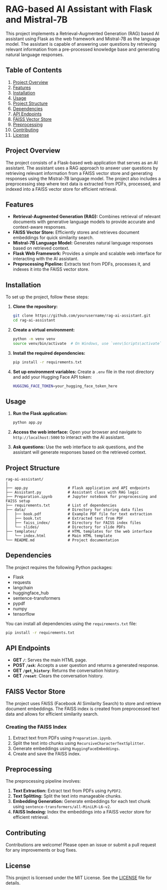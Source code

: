# RAG-based AI Assistant with Flask and Mistral-7B

This project implements a Retrieval-Augmented Generation (RAG) based AI assistant using Flask as the web framework and Mistral-7B as the language model. The assistant is capable of answering user questions by retrieving relevant information from a pre-processed knowledge base and generating natural language responses.

## Table of Contents

1. [Project Overview](#project-overview)
2. [Features](#features)
3. [Installation](#installation)
4. [Usage](#usage)
5. [Project Structure](#project-structure)
6. [Dependencies](#dependencies)
7. [API Endpoints](#api-endpoints)
8. [FAISS Vector Store](#faiss-vector-store)
9. [Preprocessing](#preprocessing)
10. [Contributing](#contributing)
11. [License](#license)

## Project Overview

The project consists of a Flask-based web application that serves as an AI assistant. The assistant uses a RAG approach to answer user questions by retrieving relevant information from a FAISS vector store and generating responses using the Mistral-7B language model. The project also includes a preprocessing step where text data is extracted from PDFs, processed, and indexed into a FAISS vector store for efficient retrieval.

## Features

- **Retrieval-Augmented Generation (RAG):** Combines retrieval of relevant documents with generative language models to provide accurate and context-aware responses.
- **FAISS Vector Store:** Efficiently stores and retrieves document embeddings for quick similarity search.
- **Mistral-7B Language Model:** Generates natural language responses based on retrieved context.
- **Flask Web Framework:** Provides a simple and scalable web interface for interacting with the AI assistant.
- **Preprocessing Pipeline:** Extracts text from PDFs, processes it, and indexes it into the FAISS vector store.

## Installation

To set up the project, follow these steps:

1. **Clone the repository:**
   ```bash
   git clone https://github.com/yourusername/rag-ai-assistant.git
   cd rag-ai-assistant
   ```

2. **Create a virtual environment:**
   ```bash
   python -m venv venv
   source venv/bin/activate  # On Windows, use `venv\Scripts\activate`
   ```

3. **Install the required dependencies:**
   ```bash
   pip install -r requirements.txt
   ```

4. **Set up environment variables:**
   Create a `.env` file in the root directory and add your Hugging Face API token:
   ```bash
   HUGGING_FACE_TOKEN=your_hugging_face_token_here
   ```

## Usage

1. **Run the Flask application:**
   ```bash
   python app.py
   ```

2. **Access the web interface:**
   Open your browser and navigate to `http://localhost:5000` to interact with the AI assistant.

3. **Ask questions:**
   Use the web interface to ask questions, and the assistant will generate responses based on the retrieved context.

## Project Structure

```
rag-ai-assistant/
│
├── app.py                  # Flask application and API endpoints
├── Assistant.py            # Assistant class with RAG logic
├── Preparation.ipynb       # Jupyter notebook for preprocessing and FAISS setup
├── requirements.txt        # List of dependencies
├── data/                   # Directory for storing data files
│   ├── book.pdf            # Example PDF file for text extraction
│   ├── book.txt            # Extracted text from PDF
│   ├── faiss_index/        # Directory for FAISS index files
│   └── slides/             # Directory for slide PDFs
├── templates/              # HTML templates for the web interface
│   └── index.html          # Main HTML template
└── README.md               # Project documentation
```

## Dependencies

The project requires the following Python packages:

- Flask
- requests
- langchain
- huggingface_hub
- sentence-transformers
- pypdf
- numpy
- tensorflow

You can install all dependencies using the `requirements.txt` file:

```bash
pip install -r requirements.txt
```

## API Endpoints

- **GET `/`**: Serves the main HTML page.
- **POST `/ask`**: Accepts a user question and returns a generated response.
- **GET `/get_history`**: Returns the conversation history.
- **GET `/reset`**: Clears the conversation history.

## FAISS Vector Store

The project uses FAISS (Facebook AI Similarity Search) to store and retrieve document embeddings. The FAISS index is created from preprocessed text data and allows for efficient similarity search.

### Creating the FAISS Index

1. Extract text from PDFs using `Preparation.ipynb`.
2. Split the text into chunks using `RecursiveCharacterTextSplitter`.
3. Generate embeddings using `HuggingFaceEmbeddings`.
4. Create and save the FAISS index.

## Preprocessing

The preprocessing pipeline involves:

1. **Text Extraction:** Extract text from PDFs using `PyPDF2`.
2. **Text Splitting:** Split the text into manageable chunks.
3. **Embedding Generation:** Generate embeddings for each text chunk using `sentence-transformers/all-MiniLM-L6-v2`.
4. **FAISS Indexing:** Index the embeddings into a FAISS vector store for efficient retrieval.

## Contributing

Contributions are welcome! Please open an issue or submit a pull request for any improvements or bug fixes.

## License

This project is licensed under the MIT License. See the [LICENSE](LICENSE) file for details.